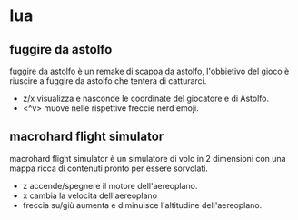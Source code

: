 # lua
## fuggire da astolfo
fuggire da astolfo è un remake di [scappa da astolfo](https://github.com/Radiobull/ProgettiCpp/tree/main/scappaDaAstolfo), l'obbietivo del gioco è riuscire a fuggire da astolfo che tentera di catturarci.
* z/x visualizza e nasconde le coordinate del giocatore e di Astolfo.
* <^v> muove nelle rispettive freccie nerd emoji.

## macrohard flight simulator
macrohard flight simulator è un simulatore di volo in 2 dimensioni con una mappa ricca di contenuti pronto per essere sorvolati.
* z accende/spegnere il motore dell'aereoplano.
* x cambia la velocita dell'aereoplano
* freccia su/giù aumenta e diminuisce l'altitudine dell'aereoplano.